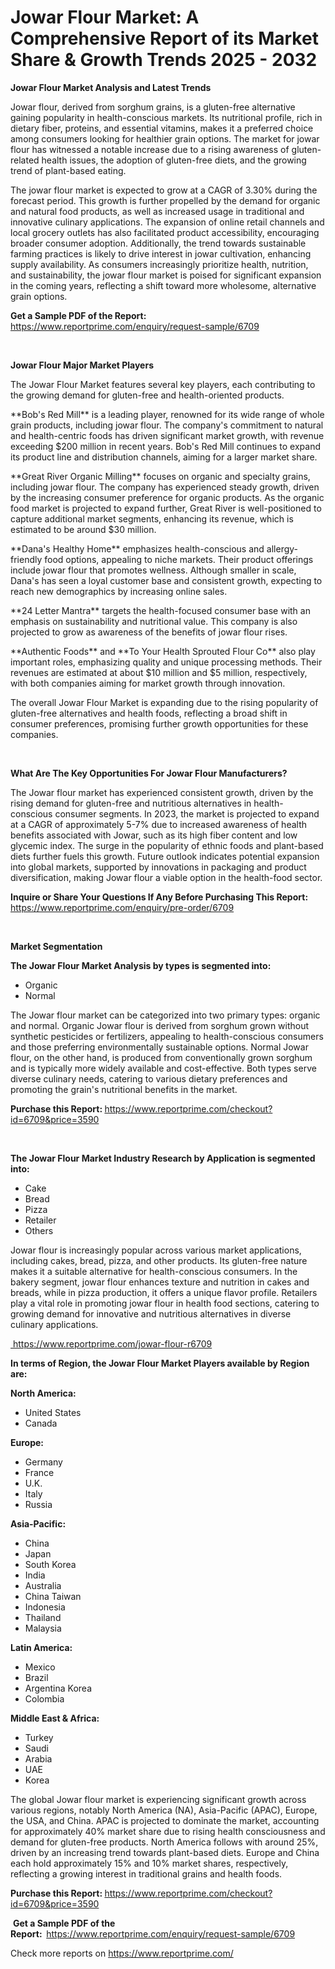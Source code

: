 <p><h1>Jowar Flour Market: A Comprehensive Report of its Market Share & Growth Trends 2025 - 2032</h1></p><p><strong>Jowar Flour Market Analysis and Latest Trends</strong></p>
<p><p>Jowar flour, derived from sorghum grains, is a gluten-free alternative gaining popularity in health-conscious markets. Its nutritional profile, rich in dietary fiber, proteins, and essential vitamins, makes it a preferred choice among consumers looking for healthier grain options. The market for jowar flour has witnessed a notable increase due to a rising awareness of gluten-related health issues, the adoption of gluten-free diets, and the growing trend of plant-based eating.</p><p>The jowar flour market is expected to grow at a CAGR of 3.30% during the forecast period. This growth is further propelled by the demand for organic and natural food products, as well as increased usage in traditional and innovative culinary applications. The expansion of online retail channels and local grocery outlets has also facilitated product accessibility, encouraging broader consumer adoption. Additionally, the trend towards sustainable farming practices is likely to drive interest in jowar cultivation, enhancing supply availability. As consumers increasingly prioritize health, nutrition, and sustainability, the jowar flour market is poised for significant expansion in the coming years, reflecting a shift toward more wholesome, alternative grain options.</p></p>
<p><strong>Get a Sample PDF of the Report:&nbsp;</strong> <a href="https://www.reportprime.com/enquiry/request-sample/6709?utm_campaign=2193&utm_medium=2&utm_source=Github&utm_content=ia&utm_term=19032025&utm_id=jowar-flour">https://www.reportprime.com/enquiry/request-sample/6709</a></p>
<p>&nbsp;</p>
<p><strong>Jowar Flour Major Market Players</strong></p>
<p><p>The Jowar Flour Market features several key players, each contributing to the growing demand for gluten-free and health-oriented products. </p><p>**Bob's Red Mill** is a leading player, renowned for its wide range of whole grain products, including jowar flour. The company's commitment to natural and health-centric foods has driven significant market growth, with revenue exceeding $200 million in recent years. Bob's Red Mill continues to expand its product line and distribution channels, aiming for a larger market share.</p><p>**Great River Organic Milling** focuses on organic and specialty grains, including jowar flour. The company has experienced steady growth, driven by the increasing consumer preference for organic products. As the organic food market is projected to expand further, Great River is well-positioned to capture additional market segments, enhancing its revenue, which is estimated to be around $30 million.</p><p>**Dana's Healthy Home** emphasizes health-conscious and allergy-friendly food options, appealing to niche markets. Their product offerings include jowar flour that promotes wellness. Although smaller in scale, Dana's has seen a loyal customer base and consistent growth, expecting to reach new demographics by increasing online sales.</p><p>**24 Letter Mantra** targets the health-focused consumer base with an emphasis on sustainability and nutritional value. This company is also projected to grow as awareness of the benefits of jowar flour rises.</p><p>**Authentic Foods** and **To Your Health Sprouted Flour Co** also play important roles, emphasizing quality and unique processing methods. Their revenues are estimated at about $10 million and $5 million, respectively, with both companies aiming for market growth through innovation.</p><p>The overall Jowar Flour Market is expanding due to the rising popularity of gluten-free alternatives and health foods, reflecting a broad shift in consumer preferences, promising further growth opportunities for these companies.</p></p>
<p>&nbsp;</p>
<p><strong>What Are The Key Opportunities For Jowar Flour Manufacturers?</strong></p>
<p><p>The Jowar flour market has experienced consistent growth, driven by the rising demand for gluten-free and nutritious alternatives in health-conscious consumer segments. In 2023, the market is projected to expand at a CAGR of approximately 5-7% due to increased awareness of health benefits associated with Jowar, such as its high fiber content and low glycemic index. The surge in the popularity of ethnic foods and plant-based diets further fuels this growth. Future outlook indicates potential expansion into global markets, supported by innovations in packaging and product diversification, making Jowar flour a viable option in the health-food sector.</p></p>
<p><strong>Inquire or Share Your Questions If Any Before Purchasing This Report:</strong> <a href="https://www.reportprime.com/enquiry/pre-order/6709?utm_campaign=2193&utm_medium=2&utm_source=Github&utm_content=ia&utm_term=19032025&utm_id=jowar-flour">https://www.reportprime.com/enquiry/pre-order/6709</a></p>
<p>&nbsp;</p>
<p><strong>Market Segmentation</strong></p>
<p><strong>The Jowar Flour Market Analysis by types is segmented into:</strong></p>
<p><ul><li>Organic</li><li>Normal</li></ul></p>
<p><p>The Jowar flour market can be categorized into two primary types: organic and normal. Organic Jowar flour is derived from sorghum grown without synthetic pesticides or fertilizers, appealing to health-conscious consumers and those preferring environmentally sustainable options. Normal Jowar flour, on the other hand, is produced from conventionally grown sorghum and is typically more widely available and cost-effective. Both types serve diverse culinary needs, catering to various dietary preferences and promoting the grain's nutritional benefits in the market.</p></p>
<p><strong>Purchase this Report:&nbsp;</strong><a href="https://www.reportprime.com/checkout?id=6709&price=3590&utm_campaign=2193&utm_medium=2&utm_source=Github&utm_content=ia&utm_term=19032025&utm_id=jowar-flour">https://www.reportprime.com/checkout?id=6709&price=3590</a></p>
<p>&nbsp;</p>
<p><strong>The Jowar Flour Market Industry Research by Application is segmented into:</strong></p>
<p><ul><li>Cake</li><li>Bread</li><li>Pizza</li><li>Retailer</li><li>Others</li></ul></p>
<p><p>Jowar flour is increasingly popular across various market applications, including cakes, bread, pizza, and other products. Its gluten-free nature makes it a suitable alternative for health-conscious consumers. In the bakery segment, jowar flour enhances texture and nutrition in cakes and breads, while in pizza production, it offers a unique flavor profile. Retailers play a vital role in promoting jowar flour in health food sections, catering to growing demand for innovative and nutritious alternatives in diverse culinary applications.</p></p>
<p><a href="https://www.reportprime.com/jowar-flour-r6709?utm_campaign=2193&utm_medium=2&utm_source=Github&utm_content=ia&utm_term=19032025&utm_id=jowar-flour">&nbsp;https://www.reportprime.com/jowar-flour-r6709</a></p>
<p><strong>In terms of Region, the Jowar Flour Market Players available by Region are:</strong></p>
<p>
    <p> <strong> North America: </strong>
        <ul>
            <li>United States</li>
            <li>Canada</li>
        </ul>
        </p> 
    <p> <strong> Europe: </strong>
        <ul>
            <li>Germany</li>
            <li>France</li>
            <li>U.K.</li>
            <li>Italy</li>
            <li>Russia</li>
        </ul>
        </p> 
    <p> <strong> Asia-Pacific: </strong>
        <ul>
            <li>China</li>
            <li>Japan</li>
            <li>South Korea</li>
            <li>India</li>
            <li>Australia</li>
            <li>China Taiwan</li>
            <li>Indonesia</li>
            <li>Thailand</li>
            <li>Malaysia</li>
        </ul>
        </p> 
    <p> <strong> Latin America: </strong>
        <ul>
            <li>Mexico</li>
            <li>Brazil</li>
            <li>Argentina Korea</li>
            <li>Colombia</li>
        </ul>
        </p> 
    <p> <strong> Middle East & Africa: </strong>
        <ul>
            <li>Turkey</li>
            <li>Saudi</li>
            <li>Arabia</li>
            <li>UAE</li>
            <li>Korea</li>
        </ul>
    </p>
    </p>
<p><p>The global Jowar flour market is experiencing significant growth across various regions, notably North America (NA), Asia-Pacific (APAC), Europe, the USA, and China. APAC is projected to dominate the market, accounting for approximately 40% market share due to rising health consciousness and demand for gluten-free products. North America follows with around 25%, driven by an increasing trend towards plant-based diets. Europe and China each hold approximately 15% and 10% market shares, respectively, reflecting a growing interest in traditional grains and health foods.</p></p>
<p><strong>Purchase this Report: </strong><a href="https://www.reportprime.com/checkout?id=6709&price=3590&utm_campaign=2193&utm_medium=2&utm_source=Github&utm_content=ia&utm_term=19032025&utm_id=jowar-flour">https://www.reportprime.com/checkout?id=6709&price=3590</a></p>
<p>&nbsp;<strong>Get a Sample PDF of the Report:&nbsp;&nbsp;</strong><a href="https://www.reportprime.com/enquiry/request-sample/6709?utm_campaign=2193&utm_medium=2&utm_source=Github&utm_content=ia&utm_term=19032025&utm_id=jowar-flour">https://www.reportprime.com/enquiry/request-sample/6709</a></p>
<p><strong></strong></p>
<p>Check more reports on <a href="https://www.reportprime.com/?utm_campaign=2193&utm_medium=2&utm_source=Github&utm_content=ia&utm_term=19032025&utm_id=jowar-flour">https://www.reportprime.com/</a></p>